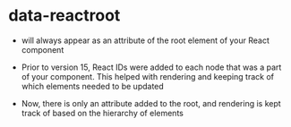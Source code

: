 # data-reactroot

- will always appear as an attribute of the root element of your React component

- Prior to version 15, React IDs were added to each node that was a part of your
  component. This helped with rendering and keeping track of which elements
  needed to be updated

- Now, there is only an attribute added to the root, and rendering is kept track
  of based on the hierarchy of elements
